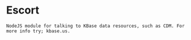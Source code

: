 # Escort

    NodeJS module for talking to KBase data resources, such as CDM. For more info try; kbase.us.
